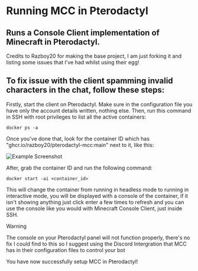 # Running MCC in Pterodactyl
## Runs a Console Client implementation of Minecraft in Pterodactyl.
Credits to Razboy20 for making the base project, I am just forking it and listing some issues that I've had whilst using their egg!

## To fix issue with the client spamming invalid characters in the chat, follow these steps:

Firstly, start the client on Pterodactyl. Make sure in the configuration file you have only the account details written, nothing else. Then, run this command in SSH with root privileges to list all the active containers:
```
docker ps -a
```
Once you've done that, look for the container ID which has "ghcr.io/razboy20/pterodactyl-mcc:main" next to it, like this:

![Example Screenshot](https://github.com/auitenti/pterodactyl-mcc/blob/main/assests/images/example.png)

After, grab the container ID and run the following command:
```
docker start -ai <container_id>
```
This will change the container from running in headless mode to running in interactive mode, you will be displayed with a console of the container, if it isn't showing anything just click enter a few times to refresh and you can use the console like you would with Minecraft Console Client, just inside SSH.

> [!WARNING]
> The console on your Pterodactyl panel will not function properly, there's no fix I could find to this so I suggest using the Discord Intergration that MCC has in their configuration files to control your bot

You have now successfully setup MCC in Pterodactyl!
